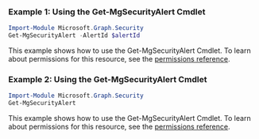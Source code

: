 ### Example 1: Using the Get-MgSecurityAlert Cmdlet
```powershell
Import-Module Microsoft.Graph.Security
Get-MgSecurityAlert -AlertId $alertId
```
This example shows how to use the Get-MgSecurityAlert Cmdlet.
To learn about permissions for this resource, see the [permissions reference](/graph/permissions-reference).
### Example 2: Using the Get-MgSecurityAlert Cmdlet
```powershell
Import-Module Microsoft.Graph.Security
Get-MgSecurityAlert
```
This example shows how to use the Get-MgSecurityAlert Cmdlet.
To learn about permissions for this resource, see the [permissions reference](/graph/permissions-reference).
